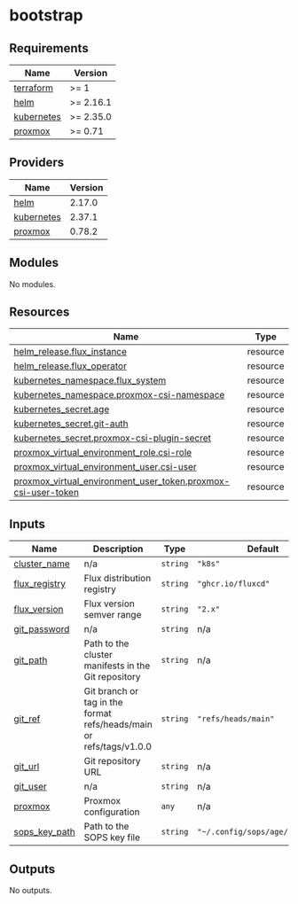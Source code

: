 # bootstrap

<!-- BEGIN_TF_DOCS -->
## Requirements

| Name | Version |
|------|---------|
| <a name="requirement_terraform"></a> [terraform](#requirement\_terraform) | >= 1 |
| <a name="requirement_helm"></a> [helm](#requirement\_helm) | >= 2.16.1 |
| <a name="requirement_kubernetes"></a> [kubernetes](#requirement\_kubernetes) | >= 2.35.0 |
| <a name="requirement_proxmox"></a> [proxmox](#requirement\_proxmox) | >= 0.71 |

## Providers

| Name | Version |
|------|---------|
| <a name="provider_helm"></a> [helm](#provider\_helm) | 2.17.0 |
| <a name="provider_kubernetes"></a> [kubernetes](#provider\_kubernetes) | 2.37.1 |
| <a name="provider_proxmox"></a> [proxmox](#provider\_proxmox) | 0.78.2 |

## Modules

No modules.

## Resources

| Name | Type |
|------|------|
| [helm_release.flux_instance](https://registry.terraform.io/providers/hashicorp/helm/latest/docs/resources/release) | resource |
| [helm_release.flux_operator](https://registry.terraform.io/providers/hashicorp/helm/latest/docs/resources/release) | resource |
| [kubernetes_namespace.flux_system](https://registry.terraform.io/providers/hashicorp/kubernetes/latest/docs/resources/namespace) | resource |
| [kubernetes_namespace.proxmox-csi-namespace](https://registry.terraform.io/providers/hashicorp/kubernetes/latest/docs/resources/namespace) | resource |
| [kubernetes_secret.age](https://registry.terraform.io/providers/hashicorp/kubernetes/latest/docs/resources/secret) | resource |
| [kubernetes_secret.git-auth](https://registry.terraform.io/providers/hashicorp/kubernetes/latest/docs/resources/secret) | resource |
| [kubernetes_secret.proxmox-csi-plugin-secret](https://registry.terraform.io/providers/hashicorp/kubernetes/latest/docs/resources/secret) | resource |
| [proxmox_virtual_environment_role.csi-role](https://registry.terraform.io/providers/bpg/proxmox/latest/docs/resources/virtual_environment_role) | resource |
| [proxmox_virtual_environment_user.csi-user](https://registry.terraform.io/providers/bpg/proxmox/latest/docs/resources/virtual_environment_user) | resource |
| [proxmox_virtual_environment_user_token.proxmox-csi-user-token](https://registry.terraform.io/providers/bpg/proxmox/latest/docs/resources/virtual_environment_user_token) | resource |

## Inputs

| Name | Description | Type | Default | Required |
|------|-------------|------|---------|:--------:|
| <a name="input_cluster_name"></a> [cluster\_name](#input\_cluster\_name) | n/a | `string` | `"k8s"` | no |
| <a name="input_flux_registry"></a> [flux\_registry](#input\_flux\_registry) | Flux distribution registry | `string` | `"ghcr.io/fluxcd"` | no |
| <a name="input_flux_version"></a> [flux\_version](#input\_flux\_version) | Flux version semver range | `string` | `"2.x"` | no |
| <a name="input_git_password"></a> [git\_password](#input\_git\_password) | n/a | `string` | n/a | yes |
| <a name="input_git_path"></a> [git\_path](#input\_git\_path) | Path to the cluster manifests in the Git repository | `string` | n/a | yes |
| <a name="input_git_ref"></a> [git\_ref](#input\_git\_ref) | Git branch or tag in the format refs/heads/main or refs/tags/v1.0.0 | `string` | `"refs/heads/main"` | no |
| <a name="input_git_url"></a> [git\_url](#input\_git\_url) | Git repository URL | `string` | n/a | yes |
| <a name="input_git_user"></a> [git\_user](#input\_git\_user) | n/a | `string` | n/a | yes |
| <a name="input_proxmox"></a> [proxmox](#input\_proxmox) | Proxmox configuration | `any` | n/a | yes |
| <a name="input_sops_key_path"></a> [sops\_key\_path](#input\_sops\_key\_path) | Path to the SOPS key file | `string` | `"~/.config/sops/age/keys.txt"` | no |

## Outputs

No outputs.
<!-- END_TF_DOCS -->
